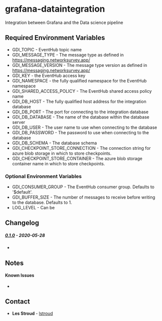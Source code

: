 # grafana-dataintegration
Integration between Grafana and the Data science pipeline


## Required Environment Variables
* GDI_TOPIC - EventHub topic name
* GDI_MESSAGE_TYPE - The message type as defined in https://messaging.networksurvey.app/
* GDI_MESSAGE_VERSION - The message type version as defined in https://messaging.networksurvey.app/
* GDI_KEY - the EventHub access key
* GDI_NAMESPACE - the fully qualified namespace for the EventHub namespace
* GDI_SHARED_ACCESS_POLICY - The EventHub shared access policy name
* GDI_DB_HOST - The fully qualified host address for the integration database
* GDI_DB_PORT - The port for connecting to the integration database
* GDI_DB_DATABASE - The name of the database within the database server
* GDI_DB_USER - The user name to use when connecting to the database
* GDI_DB_PASSWORD - The password to use when connecting to the database
* GDI_DB_SCHEMA - The database schema
* GDI_CHECKPOINT_STORE_CONNECTION - The connection string for azure blob storage in which to store checkpoints.
* GDI_CHECKPOINT_STORE_CONTAINER - The azure blob storage container name in which to store checkpoints.

### Optional Environment Variables
* GDI_CONSUMER_GROUP - The EventHub consumer group. Defaults to '$default'.
* GDI_BUFFER_SIZE - The number of messages to receive before writing to the database. Defaults to 1.
* LOG_LEVEL - Can be 

## Changelog
 
##### [0.1.0]() - 2020-05-28
 * 

## Notes

#### Known Issues
 * 
 

## Contact
* **Les Stroud** - [lstroud](https://github.com/lstroud)  
